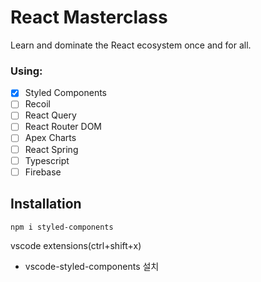 # React Masterclass

Learn and dominate the React ecosystem once and for all.

### Using:
- [x] Styled Components
- [ ] Recoil
- [ ] React Query
- [ ] React Router DOM
- [ ] Apex Charts
- [ ] React Spring
- [ ] Typescript
- [ ] Firebase

## Installation

```node
npm i styled-components
```
vscode extensions(ctrl+shift+x) 
- vscode-styled-components 설치 